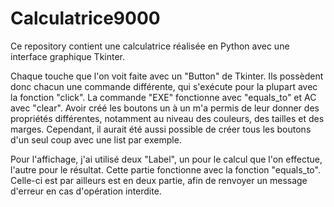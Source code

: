 # Calculatrice9000

Ce repository contient une calculatrice réalisée en Python avec une interface graphique Tkinter.

Chaque touche que l'on voit faite avec un "Button" de Tkinter. Ils possèdent donc chacun une commande différente, qui s'exécute pour la plupart avec la fonction "click".
La commande "EXE" fonctionne avec "equals_to" et AC avec "clear".
Avoir créé les boutons un à un m'a permis de leur donner des propriétés différentes, notamment au niveau des couleurs, des tailles et des marges. Cependant, il aurait été 
aussi possible de créer tous les boutons d'un seul coup avec une list par exemple.

Pour l'affichage, j'ai utilisé deux "Label", un pour le calcul que l'on effectue, l'autre pour le résultat. Cette partie fonctionne avec la fonction "equals_to". Celle-ci est 
par ailleurs est en deux partie, afin de renvoyer un message d'erreur en cas d'opération interdite.
